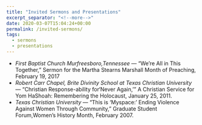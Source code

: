 ```yaml
---
title: "Invited Sermons and Presentations"
excerpt_separator: "<!--more-->"
date: 2020-03-07T15:04:24+00:00
permalink: /invited-sermons/
tags:
  - sermons
  - presentations
---
```


  - _First Baptist Church Murfreesboro,Tennessee_ &mdash; “We’re All in This Together,” Sermon for the Martha Stearns Marshall Month of Preaching, February 19, 2017
  - _Robert Carr Chapel, Brite Divinity School at Texas Christian University_ &mdash; “Christian Response-ability for‘Never Again,’” A Christian Service for Yom HaShoah: Remembering the Holocaust, January 25, 2011.
  - _Texas Christian University_ &mdash; “This is ‘Myspace:’ Ending Violence Against Women Through Community,” Graduate Student Forum,Women’s History Month, February 2007.
